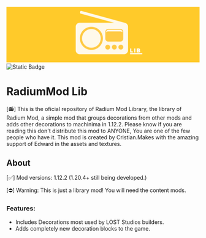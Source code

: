 ![Radium_Banner](https://github.com/Strondezin/radiummod_lib/blob/master/textures/other/radium_lib_banner.png?raw=true)
![Static Badge](https://img.shields.io/badge/1.12%20%7C%201.20.4%2B-2d2d2d?style=for-the-badge&logo=curseforge&logoColor=F7EFED&logoSize=auto&labelColor=28313D)

# RadiumMod Lib

[📻] This is the oficial repository of Radium Mod Library, the library of Radium Mod, a simple mod that groups decorations from other mods and adds other decorations to machinima in 1.12.2. Please know if you are reading this don't distribute this mod to ANYONE, You are one of the few people who have it. This mod is created by Cristian.Makes with the amazing support of Edward in the assets and textures.

## About

[✅] Mod versions: 1.12.2 (1.20.4+ still being developed.)


[⛔] Warning: This is just a library mod! You will need the content mods.

### Features:

* Includes Decorations most used by LOST Studios builders.
* Adds completely new decoration blocks to the game.
